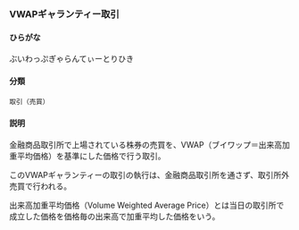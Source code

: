 <div style="display:none;">

## [あ行](securities-terms?id=あ行)
## [か行](securities-terms?id=か行)
## [さ行](securities-terms?id=さ行)
## [た行](securities-terms?id=た行)
## [な行](securities-terms?id=な行)
## [は行](securities-terms?id=は行)

</div>

### VWAPギャランティー取引

#### ひらがな

ぶいわっぷぎゃらんてぃーとりひき

#### 分類

`取引（売買）`

#### 説明

金融商品取引所で上場されている株券の売買を、VWAP（ブイワップ＝出来高加重平均価格）を基準にした価格で行う取引。
このVWAPギャランティーの取引の執行は、金融商品取引所を通さず、取引所外売買で行われる。
出来高加重平均価格（Volume Weighted Average Price）とは当日の取引所で成立した価格を価格毎の出来高で加重平均した価格をいう。

<div style="display:none;">

## [ま行](securities-terms?id=ま行)
## [や行](securities-terms?id=や行)
## [ら行](securities-terms?id=ら行)
## [わ行](securities-terms?id=わ行)
## [英数字・記号](securities-terms?id=英数字・記号)

</div>

